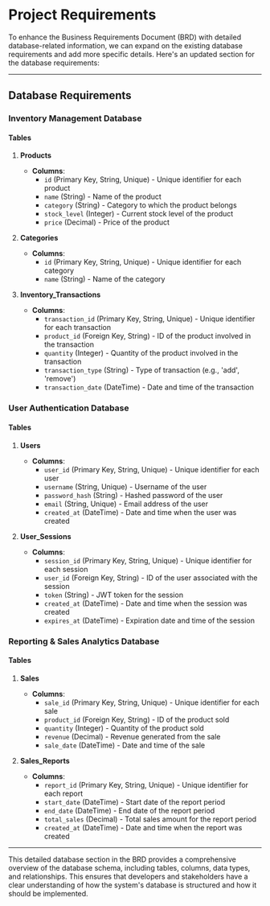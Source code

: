 # Project Requirements

To enhance the Business Requirements Document (BRD) with detailed database-related information, we can expand on the existing database requirements and add more specific details. Here's an updated section for the database requirements:

---

## Database Requirements

### Inventory Management Database

#### Tables

1. **Products**
   - **Columns**:
     - `id` (Primary Key, String, Unique) - Unique identifier for each product
     - `name` (String) - Name of the product
     - `category` (String) - Category to which the product belongs
     - `stock_level` (Integer) - Current stock level of the product
     - `price` (Decimal) - Price of the product

2. **Categories**
   - **Columns**:
     - `id` (Primary Key, String, Unique) - Unique identifier for each category
     - `name` (String) - Name of the category

3. **Inventory_Transactions**
   - **Columns**:
     - `transaction_id` (Primary Key, String, Unique) - Unique identifier for each transaction
     - `product_id` (Foreign Key, String) - ID of the product involved in the transaction
     - `quantity` (Integer) - Quantity of the product involved in the transaction
     - `transaction_type` (String) - Type of transaction (e.g., 'add', 'remove')
     - `transaction_date` (DateTime) - Date and time of the transaction

### User Authentication Database

#### Tables

1. **Users**
   - **Columns**:
     - `user_id` (Primary Key, String, Unique) - Unique identifier for each user
     - `username` (String, Unique) - Username of the user
     - `password_hash` (String) - Hashed password of the user
     - `email` (String, Unique) - Email address of the user
     - `created_at` (DateTime) - Date and time when the user was created

2. **User_Sessions**
   - **Columns**:
     - `session_id` (Primary Key, String, Unique) - Unique identifier for each session
     - `user_id` (Foreign Key, String) - ID of the user associated with the session
     - `token` (String) - JWT token for the session
     - `created_at` (DateTime) - Date and time when the session was created
     - `expires_at` (DateTime) - Expiration date and time of the session

### Reporting & Sales Analytics Database

#### Tables

1. **Sales**
   - **Columns**:
     - `sale_id` (Primary Key, String, Unique) - Unique identifier for each sale
     - `product_id` (Foreign Key, String) - ID of the product sold
     - `quantity` (Integer) - Quantity of the product sold
     - `revenue` (Decimal) - Revenue generated from the sale
     - `sale_date` (DateTime) - Date and time of the sale

2. **Sales_Reports**
   - **Columns**:
     - `report_id` (Primary Key, String, Unique) - Unique identifier for each report
     - `start_date` (DateTime) - Start date of the report period
     - `end_date` (DateTime) - End date of the report period
     - `total_sales` (Decimal) - Total sales amount for the report period
     - `created_at` (DateTime) - Date and time when the report was created

---

This detailed database section in the BRD provides a comprehensive overview of the database schema, including tables, columns, data types, and relationships. This ensures that developers and stakeholders have a clear understanding of how the system's database is structured and how it should be implemented.